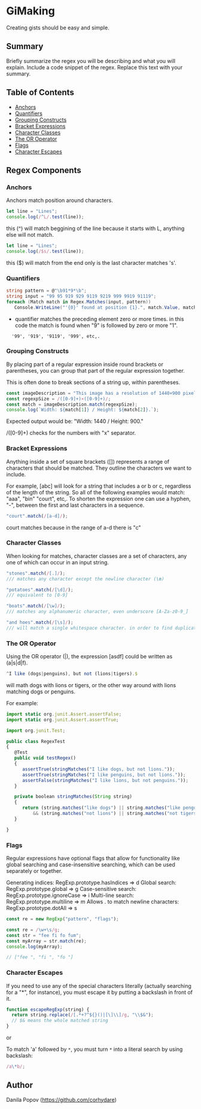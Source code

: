 # GiMaking

Creating gists should be easy and simple.

## Summary

Briefly summarize the regex you will be describing and what you will explain. Include a code snippet of the regex. Replace this text with your summary.

## Table of Contents

- [Anchors](#anchors)
- [Quantifiers](#quantifiers)
- [Grouping Constructs](#grouping-constructs)
- [Bracket Expressions](#bracket-expressions)
- [Character Classes](#character-classes)
- [The OR Operator](#the-or-operator)
- [Flags](#flags)
- [Character Escapes](#character-escapes)

## Regex Components

### Anchors

Anchors match position around characters.

```javascript
let line = "Lines";
console.log(/^L/.test(line));
```

this (^) will match beggining of the line because it starts with L, anything else will not match.

```javascript
let line = "Lines";
console.log(/$s/.test(line));
```

this ($) will match from the end only is the last character matches 's'.

### Quantifiers

```C#
string pattern = @"\b91*9*\b";
string input = "99 95 919 929 9119 9219 999 9919 91119";
foreach (Match match in Regex.Matches(input, pattern))
   Console.WriteLine("'{0}' found at position {1}.", match.Value, match.Index);
```

- quantifier matches the preceding element zero or more times.
  in this code the match is found when "9" is followed by zero or more "1".

```text
  '99', '919', '9119', '999', etc,.
```

### Grouping Constructs

By placing part of a regular expression inside round brackets or parentheses, you can group that part of the regular expression together.

This is often done to break sections of a string up, within parentheses.

```javascript
const imageDescription = "This image has a resolution of 1440×900 pixels.";
const regexpSize = /([0-9]+)×([0-9]+)/;
const match = imageDescription.match(regexpSize);
console.log(`Width: ${match[1]} / Height: ${match[2]}.`);
```

Expected output would be: "Width: 1440 / Height: 900."

/([0-9]+) checks for the numbers with "x" separator.

### Bracket Expressions

Anything inside a set of square brackets ([]) represents a range of characters that should be matched.
They outline the characters we want to include.

For example, [abc] will look for a string that includes a or b or c, regardless of the length of the string.
So all of the following examples would match: "aaa", "bin" "court", etc,.
To shorten the expression one can use a hyphen, "-", between the first and last characters in a sequence.

```javascript
"court".match(/[a-d]/);
```

court matches because in the range of a-d there is "c"

### Character Classes

When looking for matches, character classes are a set of characters, any one of which can occur in an input string.

```javascript
"stones".match(/[.]/);
/// matches any character except the newline character (\n)
```

```javascript
"potatoes".match(/[\d]/);
/// equivalent to [0-9]
```

```javascript
"boats".match(/[\w]/);
/// matches any alphanumeric character, even underscore [A-Za-z0-9_]
```

```javascript
"and hoes".match(/[\s]/);
/// will match a single whitespace character. in order to find duplicate spaces in a string use [\s]+[\s]
```

### The OR Operator

Using the OR operator (|), the expression [asdf] could be written as (a|s|d|f).

```javascript
^I like (dogs|penguins), but not (lions|tigers).$
```

will math dogs with lions or tigers, or the other way around with lions matching dogs or penguins.

For example:

```javascript
import static org.junit.Assert.assertFalse;
import static org.junit.Assert.assertTrue;

import org.junit.Test;

public class RegexTest
{
   @Test
   public void testRegex()
   {
      assertTrue(stringMatches("I like dogs, but not lions."));
      assertTrue(stringMatches("I like penguins, but not lions."));
      assertFalse(stringMatches("I like lions, but not penguins."));
   }

   private boolean stringMatches(String string)
   {
      return (string.matches("like dogs") || string.matches("like penguins"))
          && (string.matches("not lions") || string.matches("not tigers"));
   }

}
```

### Flags

Regular expressions have optional flags that allow for functionality like global searching and case-insensitive searching, which can be used separately or together.

Generating indices: RegExp.prototype.hasIndices => d
Global search: RegExp.prototype.global => g
Case-sensitive search: RegExp.prototype.ignoreCase => i
Multi-line search: RegExp.prototype.multiline => m
Allows . to match newline characters: RegExp.prototype.dotAll => s

```javascript
const re = new RegExp("pattern", "flags");
```

```javascript
const re = /\w+\s/g;
const str = "fee fi fo fum";
const myArray = str.match(re);
console.log(myArray);

// ["fee ", "fi ", "fo "]
```

### Character Escapes

If you need to use any of the special characters literally (actually searching for a "\*", for instance), you must escape it by putting a backslash in front of it.

```javascript
function escapeRegExp(string) {
  return string.replace(/[.*+?^${}()|[\]\\]/g, "\\$&");
  // $& means the whole matched string
}
```

or

To match 'a' followed by `*`, you must turn `*` into a literal search by using backslash:

```javascript
/a\*b/;
```

## Author

Danila Popov (https://github.com/corhydare)
